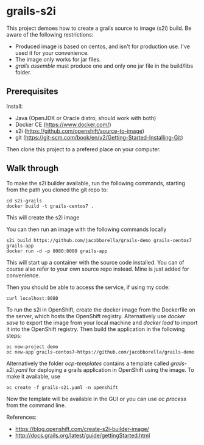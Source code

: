 # grails-s2i
This project demoes how to create a grails source to image (s2i) build. Be aware of the following restrictions:
* Produced image is based on centos, and isn't for production use. I've used it for your convenience.
* The image only works for jar files.
* *grails assemble* must produce one and only one jar file in the build/libs folder.

## Prerequisites
Install:
* Java (OpenJDK or Oracle distro, should work with both)
* Docker CE (https://www.docker.com/)
* s2i (https://github.com/openshift/source-to-image)
* git (https://git-scm.com/book/en/v2/Getting-Started-Installing-Git)

Then clone this project to a prefered place on your computer.

## Walk through
To make the s2i builder available, run the following commands, starting from the path you cloned the git repo to:
```
cd s2i-grails
docker build -t grails-centos7 .
```

This will create the s2i image

You can then run an image with the following commands locally
```
s2i build https://github.com/jacobborella/grails-demo grails-centos7 grails-app
docker run -d -p 8080:8080 grails-app
```
This will start up a container with the source code installed. You can of course also refer to your own source repo instead. Mine is just added for convenience.

Then you should be able to access the service, if using my code:
```
curl localhost:8080
```

To run the s2i in OpenShift, create the docker image from the Dockerfile on the server, which hosts the OpenShift registry. Alternatively use *docker save* to export the image from your local machine and *docker load* to import it into the OpenShift registry. Then build the application in the following steps:

```
oc new-project demo
oc new-app grails-centos7~https://github.com/jacobborella/grails-demo
```
Alternatively the folder *ocp-templates* contains a template called *grails-s2i.yaml* for deploying a grails application in OpenShift using the image. To make it available, use
```
oc create -f grails-s2i.yaml -n openshift
```
Now the template will be available in the GUI or you can use *oc process* from the command line.

References:
* https://blog.openshift.com/create-s2i-builder-image/
* http://docs.grails.org/latest/guide/gettingStarted.html
